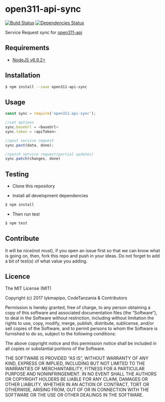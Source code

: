 open311-api-sync
===================

[![Build Status](https://travis-ci.org/CodeTanzania/open311-api-sync.svg?branch=master)](https://travis-ci.org/CodeTanzania/open311-api-sync)
[![Dependencies Status](https://david-dm.org/CodeTanzania/open311-api-sync/status.svg?style=flat-square)](https://david-dm.org/CodeTanzania/open311-api-sync)

Service Request sync for [open311-api](https://github.com/CodeTanzania/open311-api)


## Requirements
- [NodeJS v6.9.2+](https://nodejs.org)


## Installation
```sh
$ npm install --save open311-api-sync
```


## Usage
```js
const sync = require('open311-api-sync');

//set options
sync.baseUrl = <baseUrl>
sync.token = <apiToken>

//post service request
sync.post(data, done);

//patch service request(partial updates)
sync.patch(changes, done)

```


## Testing
* Clone this repository

* Install all development dependencies
```sh
$ npm install
```

* Then run test
```sh
$ npm test
```

## Contribute
It will be nice(not must), if you open an issue first so that we can know what is going on, then, fork this repo and push in your ideas. Do not forget to add a bit of test(s) of what value you adding.

## Licence
The MIT License (MIT)

Copyright (c) 2017 lykmapipo, CodeTanzania & Contributors

Permission is hereby granted, free of charge, to any person obtaining a copy of this software and associated documentation files (the “Software”), to deal in the Software without restriction, including without limitation the rights to use, copy, modify, merge, publish, distribute, sublicense, and/or sell copies of the Software, and to permit persons to whom the Software is furnished to do so, subject to the following conditions:

The above copyright notice and this permission notice shall be included in all copies or substantial portions of the Software.

THE SOFTWARE IS PROVIDED “AS IS”, WITHOUT WARRANTY OF ANY KIND, EXPRESS OR IMPLIED, INCLUDING BUT NOT LIMITED TO THE WARRANTIES OF MERCHANTABILITY, FITNESS FOR A PARTICULAR PURPOSE AND NONINFRINGEMENT. IN NO EVENT SHALL THE AUTHORS OR COPYRIGHT HOLDERS BE LIABLE FOR ANY CLAIM, DAMAGES OR OTHER LIABILITY, WHETHER IN AN ACTION OF CONTRACT, TORT OR OTHERWISE, ARISING FROM, OUT OF OR IN CONNECTION WITH THE SOFTWARE OR THE USE OR OTHER DEALINGS IN THE SOFTWARE. 
